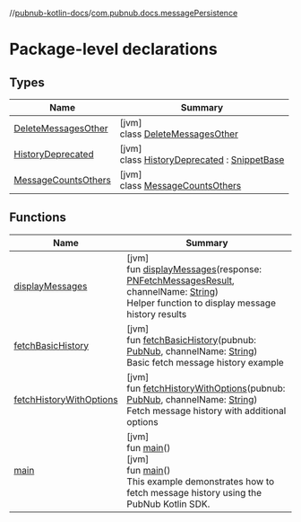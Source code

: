 //[pubnub-kotlin-docs](../../index.md)/[com.pubnub.docs.messagePersistence](index.md)

# Package-level declarations

## Types

| Name | Summary |
|---|---|
| [DeleteMessagesOther](-delete-messages-other/index.md) | [jvm]<br>class [DeleteMessagesOther](-delete-messages-other/index.md) |
| [HistoryDeprecated](-history-deprecated/index.md) | [jvm]<br>class [HistoryDeprecated](-history-deprecated/index.md) : [SnippetBase](../com.pubnub.docs/-snippet-base/index.md) |
| [MessageCountsOthers](-message-counts-others/index.md) | [jvm]<br>class [MessageCountsOthers](-message-counts-others/index.md) |

## Functions

| Name | Summary |
|---|---|
| [displayMessages](display-messages.md) | [jvm]<br>fun [displayMessages](display-messages.md)(response: [PNFetchMessagesResult](../../../../pubnub-kotlin/pubnub-kotlin-core-api/pubnub-kotlin-core-api/com.pubnub.api.models.consumer.history/-p-n-fetch-messages-result/index.md), channelName: [String](https://kotlinlang.org/api/core/kotlin-stdlib/kotlin/-string/index.html))<br>Helper function to display message history results |
| [fetchBasicHistory](fetch-basic-history.md) | [jvm]<br>fun [fetchBasicHistory](fetch-basic-history.md)(pubnub: [PubNub](../../../../pubnub-kotlin/pubnub-kotlin-api/pubnub-kotlin-api/com.pubnub.api/-pub-nub/index.md), channelName: [String](https://kotlinlang.org/api/core/kotlin-stdlib/kotlin/-string/index.html))<br>Basic fetch message history example |
| [fetchHistoryWithOptions](fetch-history-with-options.md) | [jvm]<br>fun [fetchHistoryWithOptions](fetch-history-with-options.md)(pubnub: [PubNub](../../../../pubnub-kotlin/pubnub-kotlin-api/pubnub-kotlin-api/com.pubnub.api/-pub-nub/index.md), channelName: [String](https://kotlinlang.org/api/core/kotlin-stdlib/kotlin/-string/index.html))<br>Fetch message history with additional options |
| [main](main.md) | [jvm]<br>fun [main](main.md)()<br>[jvm]<br>fun [main](main.md)()<br>This example demonstrates how to fetch message history using the PubNub Kotlin SDK. |
